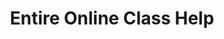 ---
title: "Entire Online Class Help"
#heading: "Why we are the Best Nursing Tutors and Writers"
description: "As nursing schools transition to online learning environments, students face new challenges in completing their coursework. Online classes require students to be self-motivated, organized, and disciplined. However, not all students possess these qualities, and some may struggle to keep up with the rigorous demands of online classes. To alleviate this challenge, nursing school tutors offer entire online class help services that can assist students in completing their coursework and achieving academic success."
layout: "services"
bullet_points:
  - "Weekly Discussion posts"
  - "Weekly Discussion Replies"
  - "Weekly assignment project"
  - "Weekly Quizzes"
  - "Weekly Tests"
  - "PICOT Assignments"
  - "Final projects"
  - "Lab reports Assignment Help"
  - "Homework Service Help"
draft: false

features:
- title: "Weekly Discussion Posts and Replies"
  description: "Online classes often require students to participate in weekly discussions by posting and replying to classmates' posts. Nursing school tutors offer weekly discussion post and reply services that can help students meet their weekly participation requirements. Tutors work with students to develop well-written and well-supported discussion posts that contribute to the overall class discussion."
  image: "images/features/01.webp"

- title: "Weekly Assignment Projects"
  description: "Weekly assignments are a critical component of online classes, and students must complete them to earn academic credit. Nursing school tutors offer weekly assignment project services that can help students complete their assignments on time and to the required academic standard. Tutors work with students to understand the assignment requirements, develop an appropriate research design, and provide guidance on the writing process."
  image: "images/features/02.webp"

- title: "Weekly Quizzes and Tests"
  description: "Weekly quizzes and tests are a common form of assessment in online classes. These assessments can be challenging for students who struggle with time management or have a limited understanding of the subject matter. Nursing school tutors offer weekly quiz and test services that can help students prepare for these assessments. Tutors provide students with study materials, review sessions, and practice quizzes to help them excel in their assessments."
  image: "images/features/03.webp"

- title: "PICOT Assignments Help"
  description: "PICOT assignments are a specific type of nursing assignment that requires students to develop a research question based on a specific patient population, intervention, comparison, outcome, and time frame. PICOT assignments can be challenging for students who are not familiar with the research process. Nursing school tutors offer PICOT assignment services that can help students develop a well-researched and well-supported assignment that meets the required academic standards."
  image: "images/features/04.webp"

- title: "Final Projects Help"
  description: "Final projects are a crucial component of online classes, and students must complete them to earn academic credit. Nursing school tutors offer final project services that can help students develop a well-researched and well-supported final project that meets the required academic standards. Tutors work with students to develop an appropriate research design, provide guidance on the data analysis process, and ensure that the final project adheres to the academic requirements."
  image: "images/features/05.webp"

- title: "Lab Reports Assignment Help"
  description: "Lab reports are a common form of nursing assignments that require students to document their laboratory findings. Writing lab reports can be challenging for students who are not familiar with scientific writing conventions. Nursing school tutors offer lab report assignment help services that can help students develop a well-written and well-supported lab report that meets the required academic standards."
  image: "images/features/06.webp"

- title: "Homework Service Help"
  description: "Homework assignments are a crucial component of online classes, and students must complete them to earn academic credit. Nursing school tutors offer homework service help that can assist students in completing their homework assignments on time and to the required academic standard. Tutors work with students to understand the assignment requirements, develop an appropriate research design, and provide guidance on the writing process. Nursing school tutors offer entire online class help services that can assist students in completing their coursework and achieving academic success. Nursing school tutors offer weekly discussion post and reply services, weekly assignment project services, weekly quiz and test services, PICOT assignment services, final project services, lab report assignment help services, and homework service help that can help nursing students excel in their online classes. With the help of nursing school tutors, nursing students can develop the skills necessary to succeed in their academic and nursing careers."
  image: "images/features/06.webp"
---